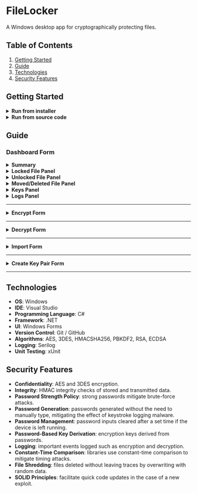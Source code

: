 # FileLocker

A Windows desktop app for cryptographically protecting files.

## Table of Contents

1. [Getting Started](#getting-started)
2. [Guide](#guide)
3. [Technologies](#technologies)
4. [Security Features](#security-features)

## Getting Started

<details>
<summary><strong>Run from installer</strong></summary>

<strong>Import Certificate</strong>

---

1. Download the .cer file from [Releases](https://github.com/EvanHei/FileLocker/releases)
   (SHA256 below)

   ```SHA256
   3f21fed3bb718a54e5e0beddf99e02429032a3ca38a696f09894620201db125a
   ```

2. Right-click the file and click "Install Certificate"

   <img src="./images/InstallCertificate.png" width="200">

3. Select "Local Machine" and click "Next" (you may need to grant permission in a popup window)

   <img src="./images/CertificateImportWizard.png" width="400">

4. Select "Place all certificates in the following store" and click "Browse..."

   <img src="./images/CertificateStore.png" width="400">

5. Select "Trusted Root Certification Authorities", click "OK", and click "Next" on the Certificate Import Wizard

   <img src="./images/SelectCertificateStore.png" width="300">

6. Click "Finish"

   <img src="./images/CompleteCertificateImport.png" width="400">

<br>
<strong>Installation</strong>

---

1. Download the .msixbundle file from [Releases](https://github.com/EvanHei/FileLocker/releases) (SHA256 below)

   ```SHA256
   77bd9a0ce98171bf5335f21b3ff38a2a0a81b85e4d4f7f5baa2361cdf304257a
   ```

2. Double-click the file and click "Install"

   <img src="./images/InstallFileLocker.png" width="400">

3. Search "FileLocker" in the Windows search bar
4. Click "Open" to run and "Uninstall" to uninstall

   <img src="./images/OpenFileLocker.png" width="300">

<br>
<strong>Remove Certificate</strong>

---

1. Search "certificates" in the Windows search bar

   <img src="./images/SearchCertificates.png" width="400">

2. Open "Manage user certificates"
3. Navigate to "Trusted Root Certification Authorities/Certificates," find the certificate issued by "Evan Heidebrink" to "Evan Heidebrink", right-click, and click "Delete"

   <img src="./images/DeleteCertificate.png" width="800">

4. Click "Yes"

   <img src="./images/ConfirmDeleteCertificate.png" width="300">

</details>

<details>
<summary><strong>Run from source code</strong></summary>

1. Download the .NET SDK from Microsoft's website <a href="https://dotnet.microsoft.com/download"> here</a> or verify installation by running the following command:

   ```bash
   dotnet --version
   ```

2. Navigate to FileLocker/WinFormsUI/ and launch with the following command:

   ```bash
   dotnet run
   ```

</details>

## Guide

### Dashboard Form

<details>
<summary><strong>Summary</strong></summary>
The Dashboard Form displays files added to FileLocker's scope, allows addition of files, provides a key generation service, and log navigation feature.

- **Guide 📖**: opens the GitHub repository in the default browser.
- **Keys 🔑**: displays the key panel.
- **Logs 📜**: displays the log panel.
- **Add ▼**: shows dropdown options to add files to the scope by manually selecting or importing an archive.
- **File List**: right click on a file to display options or drag and drop files onto the list to add them.
- **Search Box**: filters files based on the search query. Filter by file type by searching `.txt` or `.png`, or filter by algorithm by searching `.aes` or `.3des`.

<img src="./images/DashboardForm_NoFilesPanel.png" width="1000">

</details>

<details>
<summary><strong>Locked File Panel</strong></summary>
A locked file can be decrypted, shredded, shown in File Explorer, or exported.

- **📋 Path**: copies the path to the clipboard.
- **📋 SHA**: copies the SHA to the clipboard.
- **Decrypt 🔑**: opens the Decrypt Form.
- **Shred 🗑️**: shreds the file by overwriting its contents with random data and then deleting.
- **Explorer 📁**: launches File Explorer with the file selected.
- **Export 📤**: exports the file to a .zip archive.

<img src="./images/DashboardForm_LockedPanel.png" width="1000">

</details>

<details>
<summary><strong>Unlocked File Panel</strong></summary>
An unlocked file can be encrypted, shredded, or shown in File Explorer.

- **📋 Path**: copies the path to the clipboard.
- **📋 SHA**: copies the SHA to the clipboard.
- **Encrypt 🔐**: opens the Encrypt Form.
- **Shred 🗑️**: shreds the file by overwriting its contents with random data and then deleting.
- **Explorer 📁**: launches File Explorer with the file selected.

<img src="./images/DashboardForm_UnlockedPanel.png" width="1000">
</details>

<details>
<summary><strong>Moved/Deleted File Panel</strong></summary>
An moved or deleted file can be relocated or removed from scope.

- **Relocate**: find the moved file.
- **Remove**: remove file from scope.

<img src="./images/DashboardForm_RelocationPanel.png" width="1000">
</details>

<details>
<summary><strong>Keys Panel</strong></summary>
Keys pairs can be created and public keys can be imported.

- **Create**: opens the Create Key Pair Form.
- **Import**: imports a selected public key archive.
- **Key Lists**: right click on a key to display options.

<img src="./images/DashboardForm_KeysPanel.png" width="1000">
</details>

<details>
<summary><strong>Logs Panel</strong></summary>
Logs can be viewed and navigated using the various filters.

- **Level**: filter by log level.
- **All time**: display all logs.
- **Last Month**: display logs within the last month.
- **Last Week**: display logs within the last week.
- **Last Day**: display logs within the last day.
- **Search Box**: filters logs based on the search query.

<img src="./images/DashboardForm_LogsPanel.png" width="1000">
</details>

---

<details>
<summary><strong>Encrypt Form</strong></summary>
<img src="./images/EncryptForm.png" width="400">

The Encrypt Form allows encryption by choosing an industry-standard encryption algorithm such as AES or 3DES and providing a strength-enforced password. Password fields are cleared after 30 seconds of inactivity.

- **Generate Random**: generates a random password that satisfies the strength policy.
- **Clear**: erases both password fields.
- **→**: encrypts the file with the provided password. If lost, the file cannot be decrypted. FileLocker maintains a zero-knowledge policy.
- **👁**: shows or hides the password fields.

</details>

---

<details>
<summary><strong>Decrypt Form</strong></summary>
<img src="./images/DecryptForm.png" width="400">

The Decrypt Form allows decryption by providing the encryption password. Password field is cleared after 30 seconds of inactivity.

- **→**: decrypts the file with the provided password, if correct.
- **👁**: shows or hides the password fields.
</details>

---

<details>
<summary><strong>Import Form</strong></summary>
<img src="./images/ImportForm.png" width="400">

The Import Form allows an import of a .zip archive.

- **Open**: choose a .zip archive.
- **Save To**: the location where the file will be saved.
- **Import**: loads the archive and saves the file to the chosen location.
</details>

---

<details>
<summary><strong>Create Key Pair Form</strong></summary>
<img src="./images/CreateKeyPairForm.png" width="400">

The Create Key Pair Form allows creation of a public/private key pair.

- **Generate Random**: generates a random password that satisfies the strength policy.
- **Clear**: erases both password fields.
- **→**: creates the key pair and encrypts the private key with the provided password. If lost, the key cannot be used to sign. FileLocker maintains a zero-knowledge policy.
- **👁**: shows or hides the password fields.

</details>

---

## Technologies

- **OS**: Windows
- **IDE**: Visual Studio
- **Programming Language**: C#
- **Framework**: .NET
- **UI**: Windows Forms
- **Version Control**: Git / GitHub
- **Algorithms**: AES, 3DES, HMACSHA256, PBKDF2, RSA, ECDSA
- **Logging**: Serilog
- **Unit Testing**: xUnit

## Security Features

- **Confidentiality**: AES and 3DES encryption.
- **Integrity**: HMAC integrity checks of stored and transmitted data.
- **Password Strength Policy**: strong passwords mitigate brute-force attacks.
- **Password Generation**: passwords generated without the need to manually type, mitigating the effect of keystroke logging malware.
- **Password Management**: password inputs cleared after a set time if the device is left running.
- **Password-Based Key Derivation**: encryption keys derived from passwords.
- **Logging**: important events logged such as encryption and decryption.
- **Constant-Time Comparison**: libraries use constant-time comparison to mitigate timing attacks.
- **File Shredding**: files deleted without leaving traces by overwriting with random data.
- **SOLID Principles**: facilitate quick code updates in the case of a new exploit.
